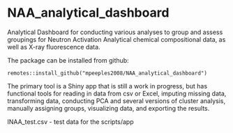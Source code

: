 # NAA_analytical_dashboard
Analytical Dashboard for conducting various analyses to group and assess groupings for Neutron Activation Analytical chemical compositional data, as well as X-ray fluorescence data.

The package can be installed from github:

```
remotes::install_github("mpeeples2008/NAA_analytical_dashboard")
```

The primary tool is a Shiny app that is still a work in progress, but has functional tools for reading in data from csv or Excel, imputing missing data, transforming data, conducting PCA and several versions of cluster analysis, manually assigning groups, visualizing data, and exporting the results.

INAA_test.csv - test data for the scripts/app
